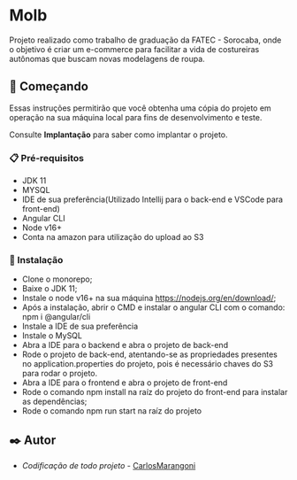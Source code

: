 # Molb

Projeto realizado como trabalho de graduação da FATEC - Sorocaba, onde o objetivo é criar um e-commerce para facilitar a vida de costureiras autônomas que buscam novas modelagens de roupa.

## 🚀 Começando

Essas instruções permitirão que você obtenha uma cópia do projeto em operação na sua máquina local para fins de desenvolvimento e teste.

Consulte **Implantação** para saber como implantar o projeto.

### 📋 Pré-requisitos

- JDK 11
- MYSQL
- IDE de sua preferência(Utilizado Intellij para o back-end e VSCode para front-end)
- Angular CLI
- Node v16+
- Conta na amazon para utilização do upload ao S3

### 🔧 Instalação

- Clone o monorepo;
- Baixe o JDK 11;
- Instale o node v16+ na sua máquina https://nodejs.org/en/download/;
- Após a instalação, abrir o CMD e instalar o angular CLI com o comando: npm i @angular/cli
- Instale a IDE de sua preferência
- Instale o MySQL
- Abra a IDE para o backend e abra o projeto de back-end
- Rode o projeto de back-end, atentando-se as propriedades presentes no application.properties do projeto, pois é necessário chaves do S3 para rodar o projeto.
- Abra a IDE para o frontend e abra o projeto de front-end
- Rode o comando npm install na raíz do projeto do front-end para instalar as dependências;
- Rode o comando npm run start na raíz do projeto

## ✒️ Autor

* *Codificação de todo projeto* - [CarlosMarangoni](https://github.com/CarlosMarangoni)
